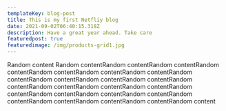 ```yaml
---
templateKey: blog-post
title: This is my first Netfliy blog
date: 2021-09-02T06:40:15.318Z
description: Have a great year ahead. Take care
featuredpost: true
featuredimage: /img/products-grid1.jpg
---
```

Random content Random contentRandom contentRandom contentRandom contentRandom contentRandom contentRandom contentRandom contentRandom contentRandom contentRandom contentRandom contentRandom contentRandom contentRandom contentRandom contentRandom contentRandom contentRandom contentRandom contentRandom contentRandom contentRandom contentRandom content